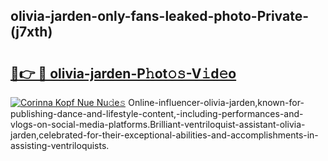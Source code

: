 ## olivia-jarden-only-fans​-leaked-photo​-Private-(j7xth)


# <h2><a href="https://mediaupload.pro?title=olivia-jarden&ref=git">🔗👉 🔴 olivia-jarden-P𝚑ot𝚘𝚜-V𝚒d𝚎o</a></h2>

[![Corinna Kopf Nue Nu𝚍e𝚜](https://i.imgur.com/0qMVB7G.gif)](https://mediaupload.pro?title=olivia-jarden&ref=git)
Online-influencer-olivia-jarden,known-for-publishing-dance-and-lifestyle-content,-including-performances-and-vlogs-on-social-media-platforms.Brilliant-ventriloquist-assistant-olivia-jarden,celebrated-for-their-exceptional-abilities-and-accomplishments-in-assisting-ventriloquists.  